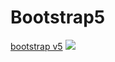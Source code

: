 # Bootstrap5
<a href="http://127.0.0.1:5500/Bootsrap%205/index.html">bootstrap v5</a>
![](https://user-images.githubusercontent.com/68815149/134805114-9c36e0a6-5693-48e0-ba70-c709cb7349e5.png)
